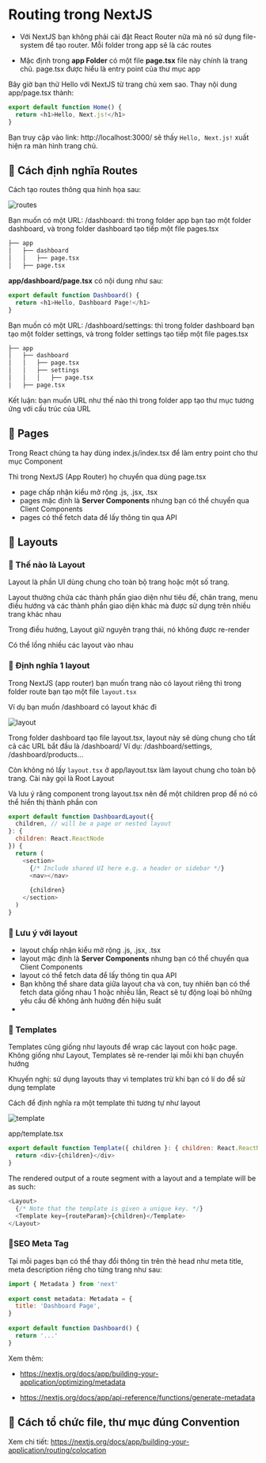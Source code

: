 # Routing trong NextJS

- Với NextJS bạn không phải cài đặt React Router nữa mà nó sử dụng file-system để tạo router. Mỗi folder trong app sẽ là các routes

- Mặc định trong **app Folder** có một file **page.tsx** file này chính là trang chủ. page.tsx được hiểu là entry point của thư mục app


Bây giờ bạn thử Hello với NextJS từ trang chủ xem sao.
Thay nội dung app/page.tsx thành:

```js
export default function Home() {
  return <h1>Hello, Next.js!</h1>
}
```

Bạn truy cập vào link: http://localhost:3000/ sẽ thấy `Hello, Next.js!` xuất hiện ra màn hình trang chủ.

## 🎯 Cách định nghĩa Routes

Cách tạo routes thông qua hình họa sau:

![routes](img/defining-routes.avif)

Bạn muốn có một URL: /dashboard: thì trong folder app bạn tạo một folder dashboard, và trong folder dashboard tạo tiếp một file pages.tsx


```html
├── app
│   ├── dashboard
│   │   ├── page.tsx
│   ├── page.tsx
```
**app/dashboard/page.tsx** có nội dung như sau:
```js
export default function Dashboard() {
  return <h1>Hello, Dashboard Page!</h1>
}
```

Bạn muốn có một URL: /dashboard/settings: thì trong folder dashboard bạn tạo một folder settings, và trong folder settings tạo tiếp một file pages.tsx

```html
├── app
│   ├── dashboard
│   │   ├── page.tsx
│   │   ├── settings
│   │   │   ├── page.tsx
│   ├── page.tsx
```

Kết luận: bạn muốn URL như thế nào thì trong folder app tạo thư mục tương ứng với cấu trúc của URL


## 🎯 Pages

Trong React chúng ta hay dùng index.js/index.tsx để làm entry point cho thư mục Component

Thì trong NextJS (App Router) họ chuyển qua dùng page.tsx

- page chấp nhận kiểu mở rộng .js, .jsx, .tsx
- pages mặc định là **Server Components** nhưng bạn có thể chuyển qua Client Components
- pages có thể fetch data để lấy thông tin qua API


## 🎯 Layouts

### 🔸 Thế nào là Layout

Layout là phần UI dùng chung cho toàn bộ trang hoặc một số trang. 

Layout thường chứa các thành phần giao diện như tiêu đề, chân trang, menu điều hướng và các thành phần giao diện khác mà được sử dụng trên nhiều trang khác nhau

Trong điều hướng, Layout giữ nguyên trạng thái, nó không được re-render

Có thể lồng nhiều các layout vào nhau

### 🔸 Định nghĩa 1 layout

Trong NextJS (app router) bạn muốn trang nào có layout riêng thì trong folder route bạn tạo một file `layout.tsx`

Ví dụ bạn muốn /dashboard có layout khác đi

![layout](img/layout-special-file.avif)

Trong folder dashboard tạo file layout.tsx, layout này sẽ dùng chung cho tất cả các URL bắt đầu là /dashboard/ Ví dụ: /dashboard/settings, /dashboard/products...

Còn không nó lấy `layout.tsx` ở app/layout.tsx làm layout chung cho toàn bộ trang. Cài này gọi là Root Layout

Và lưu ý răng component trong layout.tsx nên để một children prop để nó có thể hiển thị thành phần con


```js
export default function DashboardLayout({
  children, // will be a page or nested layout
}: {
  children: React.ReactNode
}) {
  return (
    <section>
      {/* Include shared UI here e.g. a header or sidebar */}
      <nav></nav>
 
      {children}
    </section>
  )
}
```

### 🔸 Lưu ý với layout

- layout chấp nhận kiểu mở rộng .js, .jsx, .tsx
- layout mặc định là **Server Components** nhưng bạn có thể chuyển qua Client Components
- layout có thể fetch data để lấy thông tin qua API
- Bạn không thể share data giữa layout cha và con, tuy nhiên bạn có thể fetch data giống nhau 1 hoặc nhiều lần, React sẽ tự động loại bỏ những yêu cầu để không ảnh hưởng đến hiệu suất
- 

### 🔸 Templates

Templates cũng giống như layouts để wrap các layout con hoặc page. Không giống như Layout, Templates sẽ re-render lại mỗi khi bạn chuyển hướng

Khuyến nghị: sử dụng layouts thay vì templates trừ khi bạn có lí do để sử dụng template

Cách để định nghĩa ra một template thì tương tự như layout

![template](img/template-special-file.avif)

app/template.tsx

```js
export default function Template({ children }: { children: React.ReactNode }) {
  return <div>{children}</div>
}
```

The rendered output of a route segment with a layout and a template will be as such:

```js
<Layout>
  {/* Note that the template is given a unique key. */}
  <Template key={routeParam}>{children}</Template>
</Layout>
```

### 🔸SEO Meta Tag

Tại mỗi pages bạn có thể thay đổi thông tin trên thẻ head như meta title, meta description riêng cho từng trang như sau:


```js
import { Metadata } from 'next'
 
export const metadata: Metadata = {
  title: 'Dashboard Page',
}
 
export default function Dashboard() {
  return '...'
}

```

Xem thêm:

- https://nextjs.org/docs/app/building-your-application/optimizing/metadata

- https://nextjs.org/docs/app/api-reference/functions/generate-metadata


## 🎯 Cách tổ chức file, thư mục đúng Convention

Xem chi tiết: <https://nextjs.org/docs/app/building-your-application/routing/colocation>